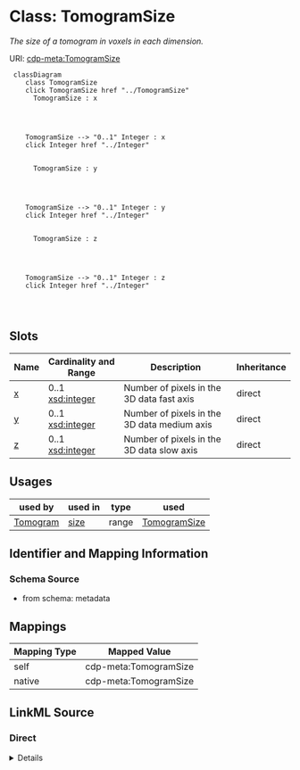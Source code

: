 

# Class: TomogramSize


_The size of a tomogram in voxels in each dimension._





URI: [cdp-meta:TomogramSize](metadataTomogramSize)






```mermaid
 classDiagram
    class TomogramSize
    click TomogramSize href "../TomogramSize"
      TomogramSize : x
        
          
    
    
    TomogramSize --> "0..1" Integer : x
    click Integer href "../Integer"

        
      TomogramSize : y
        
          
    
    
    TomogramSize --> "0..1" Integer : y
    click Integer href "../Integer"

        
      TomogramSize : z
        
          
    
    
    TomogramSize --> "0..1" Integer : z
    click Integer href "../Integer"

        
      
```




<!-- no inheritance hierarchy -->


## Slots

| Name | Cardinality and Range | Description | Inheritance |
| ---  | --- | --- | --- |
| [x](x.md) | 0..1 <br/> [xsd:integer](http://www.w3.org/2001/XMLSchema#integer) | Number of pixels in the 3D data fast axis | direct |
| [y](y.md) | 0..1 <br/> [xsd:integer](http://www.w3.org/2001/XMLSchema#integer) | Number of pixels in the 3D data medium axis | direct |
| [z](z.md) | 0..1 <br/> [xsd:integer](http://www.w3.org/2001/XMLSchema#integer) | Number of pixels in the 3D data slow axis | direct |





## Usages

| used by | used in | type | used |
| ---  | --- | --- | --- |
| [Tomogram](Tomogram.md) | [size](size.md) | range | [TomogramSize](TomogramSize.md) |






## Identifier and Mapping Information







### Schema Source


* from schema: metadata





## Mappings

| Mapping Type | Mapped Value |
| ---  | ---  |
| self | cdp-meta:TomogramSize |
| native | cdp-meta:TomogramSize |





## LinkML Source

<!-- TODO: investigate https://stackoverflow.com/questions/37606292/how-to-create-tabbed-code-blocks-in-mkdocs-or-sphinx -->

### Direct

<details>
```yaml
name: TomogramSize
description: The size of a tomogram in voxels in each dimension.
from_schema: metadata
attributes:
  x:
    name: x
    description: Number of pixels in the 3D data fast axis
    from_schema: metadata
    exact_mappings:
    - cdp-common:tomogram_size_x
    rank: 1000
    alias: x
    owner: TomogramSize
    domain_of:
    - TomogramSize
    - TomogramOffset
    range: integer
    inlined: true
    inlined_as_list: true
  y:
    name: y
    description: Number of pixels in the 3D data medium axis
    from_schema: metadata
    exact_mappings:
    - cdp-common:tomogram_size_y
    rank: 1000
    alias: y
    owner: TomogramSize
    domain_of:
    - TomogramSize
    - TomogramOffset
    range: integer
    inlined: true
    inlined_as_list: true
  z:
    name: z
    description: Number of pixels in the 3D data slow axis.  This is the image projection
      direction at zero stage tilt
    from_schema: metadata
    exact_mappings:
    - cdp-common:tomogram_size_z
    rank: 1000
    alias: z
    owner: TomogramSize
    domain_of:
    - TomogramSize
    - TomogramOffset
    range: integer
    inlined: true
    inlined_as_list: true

```
</details>

### Induced

<details>
```yaml
name: TomogramSize
description: The size of a tomogram in voxels in each dimension.
from_schema: metadata
attributes:
  x:
    name: x
    description: Number of pixels in the 3D data fast axis
    from_schema: metadata
    exact_mappings:
    - cdp-common:tomogram_size_x
    rank: 1000
    alias: x
    owner: TomogramSize
    domain_of:
    - TomogramSize
    - TomogramOffset
    range: integer
    inlined: true
    inlined_as_list: true
  y:
    name: y
    description: Number of pixels in the 3D data medium axis
    from_schema: metadata
    exact_mappings:
    - cdp-common:tomogram_size_y
    rank: 1000
    alias: y
    owner: TomogramSize
    domain_of:
    - TomogramSize
    - TomogramOffset
    range: integer
    inlined: true
    inlined_as_list: true
  z:
    name: z
    description: Number of pixels in the 3D data slow axis.  This is the image projection
      direction at zero stage tilt
    from_schema: metadata
    exact_mappings:
    - cdp-common:tomogram_size_z
    rank: 1000
    alias: z
    owner: TomogramSize
    domain_of:
    - TomogramSize
    - TomogramOffset
    range: integer
    inlined: true
    inlined_as_list: true

```
</details>